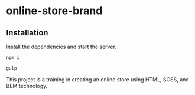# online-store-brand

## Installation

Install the dependencies and start the server.

```sh
npm i
```
```sh
gulp
```

This project is a training in creating an online store using HTML, SCSS, and BEM technology.